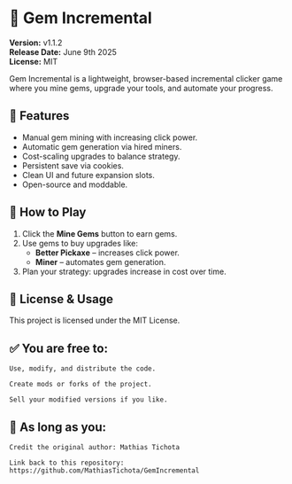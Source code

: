 # 💎 Gem Incremental

**Version:** v1.1.2  
**Release Date:** June 9th 2025  
**License:** MIT

Gem Incremental is a lightweight, browser-based incremental clicker game where you mine gems, upgrade your tools, and automate your progress.

## 🚀 Features

- Manual gem mining with increasing click power.
- Automatic gem generation via hired miners.
- Cost-scaling upgrades to balance strategy.
- Persistent save via cookies.
- Clean UI and future expansion slots.
- Open-source and moddable.

## 🔧 How to Play

1. Click the **Mine Gems** button to earn gems.
2. Use gems to buy upgrades like:
   - **Better Pickaxe** – increases click power.
   - **Miner** – automates gem generation.
3. Plan your strategy: upgrades increase in cost over time.

## 🪪 License & Usage

This project is licensed under the MIT License.

## ✅ You are free to:

    Use, modify, and distribute the code.

    Create mods or forks of the project.

    Sell your modified versions if you like.

## 🚫 As long as you:

    Credit the original author: Mathias Tichota

    Link back to this repository:
    https://github.com/MathiasTichota/GemIncremental
